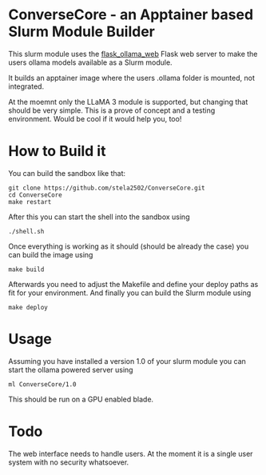 # ConverseCore - an Apptainer based Slurm Module Builder

This slurm module uses the [flask_ollama_web](https://github.com/stela2502/flask_ollama_web) Flask web server to make the users ollama models available as a Slurm module.

It builds an apptainer image where the users .ollama folder is mounted, not integrated.

At the moemnt only the LLaMA 3 module is supported, but changing that should be very simple.
This is a prove of concept and a testing environment. Would be cool if it would help you, too!

# How to Build it

You can build the sandbox like that:

```
git clone https://github.com/stela2502/ConverseCore.git
cd ConverseCore
make restart
```

After this you can start the shell into the sandbox using

```
./shell.sh
```

Once everything is working as it should (should be already the case) you can build the image using

```
make build
```

Afterwards you need to adjust the Makefile and define your deploy paths as fit for your environment.
And finally you can build the Slurm module using 

```
make deploy
```

# Usage

Assuming you have installed a version 1.0 of your slurm module you can start the ollama powered server using

```
ml ConverseCore/1.0
```

This should be run on a GPU enabled blade.

# Todo

The web interface needs to handle users. At the moment it is a single user system with no security whatsoever.

